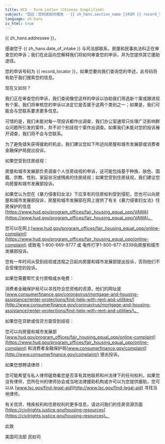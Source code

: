 ```yaml
---
title: HCE - Form Letter (Chinese Simplified)
subject: "回应：您的民权司报告 - {{ zh_hans.section_name }}科的 {{ record_locator }}"
language: zh-hans
is_html: true
---
```

{{ zh_hans.addressee }}， 

感谢您于 {{ zh_hans.date_of_intake }} 与司法部联系，房屋和民事执法科正在审查您的申诉；我们在此函向您解释我们将如何审查您的申诉，并为您提供其它援助途径。

您的申诉号码为 {{ record_locator }}，如果您要向我们查询您的申述，此号码将有助于我们搜索您的信息。 

现在又如何？

我们正在审查您的申诉，我们查阅像您这样的申诉以协助我们筛选新个案或跟进现有个案，我们将审核您的申诉以决定它是否属于这两个类别之一；如果是，我们可能会与您联系要求更多信息。

可惜的是，我们未能对每一项投诉都作出调查，我们办公室通常只处理广泛影响群众问题所引发的案件，并不对个别歧视个案作出调查。如果我们未能对您的投诉展开调查，我们将不会与您联系。

为了避免错失获得援助的机会，我们建议您如下所述向房屋和城市发展部或消费者金融保护局提出投诉。

如果您受到住房歧视：

房屋和城市发展部负责调查个人住房歧视的申诉，这可能包括基于种族、肤色、国籍、宗教、性别、家庭状况或残疾的住房歧视；如果您受到住房歧视，我们建议您向房屋和城市发展部投诉。

如果您认为您在《暴力侵害妇女法》下应享有的住房权利受到侵犯，您也可以向房屋和城市发展部投诉，房屋和城市发展部在网上提供了有关《暴力侵害妇女法》住房保护的信息[https://www.hud.gov/program_offices/fair_housing_equal_opp/VAWA](https://www.hud.gov/program_offices/fair_housing_equal_opp/VAWA)。

您可以在网上[www.hud.gov/program_offices/fair_‌housing_‌equal_‌‌opp/online-complaint](https://www.hud.gov/program_offices/fair_housing_equal_opp/online-complaint) 或致电 1-800-669-9777 或 电传打字1-800-877-8339向房屋和城市发展部投诉。 

您有一年时间从受到歧视或违规之日起向房屋和城市发展部提出投诉，否则他们不会受理您的投诉。

如果您需要帮忙支付房租或水电费：

消费者金融保护局可以寻找符合您资格的资源，他们的网址是[www.consumerfinance.gov/coronavirus/mortgage-and-housing-assistance/‌renter-protections/find-help-with-rent-and-utilities/](http://www.consumerfinance.gov/coronavirus/mortgage-and-housing-assistance/renter-protections/find-help-with-rent-and-utilities/)。

如果您在贷款或信贷方面受到歧视：

您可以向房屋和城市发展部[www.hud.gov/program_offices/fair_housing_equal_opp/‌online-complaint](https://www.hud.gov/program_offices/fair_housing_equal_opp/online-complaint) 和消费者金融保护局[www.consumerfinance.gov/complaint](http://www.consumerfinance.gov/complaint/) 提出投诉。

如果您想聘请律师：

您可能希望与私人律师磋商看您是否享有其他联邦和州法律下的任何权利，如果您没有律师，您所在州的律师协会或当地法律援助机构或许可以为您提供援助，您可以从 [www.lsc.gov/find-legal-aid](http://www.lsc.gov/find-legal-aid) 寻找当地律师。

有关信贷、残疾权利和住房权利的更多信息，请访问我们的住房资源页面[https://civilrights.justice.gov/housing-resources](https://civilrights.justice.gov/housing-resources)。


此致

美国司法部
民权司
